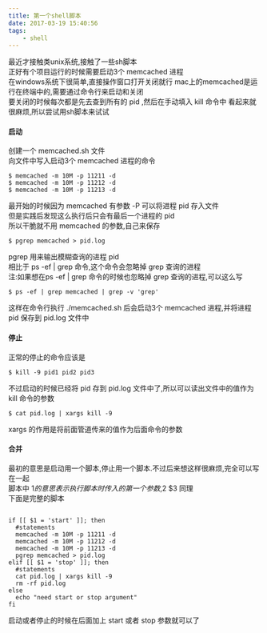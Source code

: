 ```yaml
---
title: 第一个shell脚本
date: 2017-03-19 15:40:56
tags:
    - shell
---
```



  最近才接触类unix系统,接触了一些sh脚本  
  正好有个项目运行的时候需要启动3个 memcached 进程  
  在windows系统下很简单,直接操作窗口打开关闭就行
  mac上的memcached是运行在终端中的,需要通过命令行来启动和关闭  
  要关闭的时候每次都是先去查到所有的 pid ,然后在手动填入 kill 命令中
  看起来就很麻烦,所以尝试用sh脚本来试试  
<!--more-->

  #### 启动
  创建一个 memcached.sh 文件  
  向文件中写入启动3个 memcached 进程的命令
  ```  
  $ memcached -m 10M -p 11211 -d
  $ memcached -m 10M -p 11212 -d
  $ memcached -m 10M -p 11213 -d  
  ```

  最开始的时候因为 memcached 有参数 -P <file> 可以将进程 pid 存入文件  
  但是实践后发现这么执行后只会有最后一个进程的 pid  
  所以干脆就不用 memcached 的参数,自己来保存
  ```
  $ pgrep memcached > pid.log
  ```
  pgrep 用来输出模糊查询的进程 pid  
  相比于 ps -ef | grep 命令,这个命令会忽略掉 grep 查询的进程  
  注:如果想在ps -ef | grep 命令的时候也忽略掉 grep 查询的进程,可以这么写  
  ```
  $ ps -ef | grep memcached | grep -v 'grep'
  ```

  这样在命令行执行 ./memcached.sh 后会启动3个 memcached 进程,并将进程 pid 保存到 pid.log 文件中  

  #### 停止
  正常的停止的命令应该是  
  ```
  $ kill -9 pid1 pid2 pid3
  ```
  不过启动的时候已经将 pid 存到 pid.log 文件中了,所以可以读出文件中的值作为 kill 命令的参数
  ```
  $ cat pid.log | xargs kill -9
  ```
  xargs 的作用是将前面管道传来的值作为后面命令的参数  

  #### 合并
  最初的意思是启动用一个脚本,停止用一个脚本.不过后来想这样很麻烦,完全可以写在一起  
  脚本中 $1 的意思表示执行脚本时传入的第一个参数,$2 $3  同理  
  下面是完整的脚本  
  ```

  if [[ $1 = 'start' ]]; then
    #statements
    memcached -m 10M -p 11211 -d
    memcached -m 10M -p 11212 -d
    memcached -m 10M -p 11213 -d
    pgrep memcached > pid.log
  elif [[ $1 = 'stop' ]]; then
    #statements
    cat pid.log | xargs kill -9
    rm -rf pid.log
  else
    echo "need start or stop argument"
  fi

```
启动或者停止的时候在后面加上 start 或者 stop 参数就可以了
